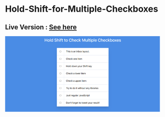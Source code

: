 # Hold-Shift-for-Multiple-Checkboxes

## Live Version : [See here](https://sauravchamoli17.github.io/Check-Multiple-Checkboxes/)

[![Preview](preview.png)](https://sauravchamoli17.github.io/Check-Multiple-Checkboxes/)
